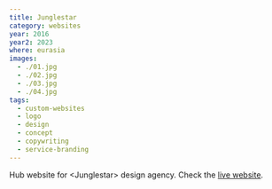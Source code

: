 ```yaml
---
title: Junglestar
category: websites
year: 2016
year2: 2023
where: eurasia
images:
  - ./01.jpg
  - ./02.jpg
  - ./03.jpg
  - ./04.jpg
tags:
  - custom-websites
  - logo
  - design
  - concept
  - copywriting
  - service-branding
---
```


Hub website for &lt;Junglestar&gt; design agency.
Check the [live website](https://junglestar.org?source=rokma.com).
